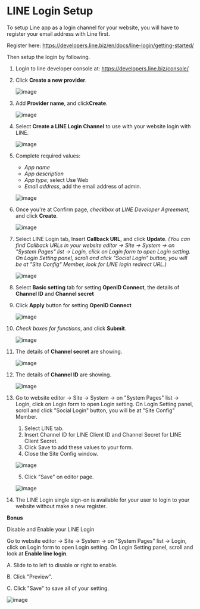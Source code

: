 # LINE Login Setup

To setup Line app as a login channel for your website, you will have to register your email address with Line first.

Register here: <https://developers.line.biz/en/docs/line-login/getting-started/>

Then setup the login by following.

1. Login to line developer console at: <https://developers.line.biz/console/>

2. Click **Create a new provider**.

    ![image](images/register_and_login/img_line_login_01.png)

3. Add **Provider name**, and click**Create**.

    ![image](images/register_and_login/img_line_login_02.png)

4. Select **Create a LINE Login Channel** to use with your website login with LINE.

    ![image](images/register_and_login/img_line_login_03.png)

5. Complete required values:

   - _App name_
   - _App description_
   - _App type_, select Use Web
   - _Email address_, add the email address of admin.

    ![image](images/register_and_login/img_line_login_04.png)

6. Once you're at Confirm page, *checkbox at LINE Developer Agreement*, and click **Create**.

    ![image](images/register_and_login/img_line_login_05.png)

7. Select LINE Login tab, Insert **Callback URL**, and click **Update**.
    _(You can find Callback URLs in your website editor -> Site -> System -> on "System Pages" list -> Login, click on Login form to open Login setting. On Login Setting panel, scroll and click "Social Login" button, you will be at "Site Config" Member, look for LINE login redirect URL.)_

    ![image](images/register_and_login/img_line_login_06.png)

8. Select **Basic setting** tab for setting **OpenID Connect**, the details of **Channel ID** and **Channel secret**

9. Click **Apply** button for setting **OpenID Connect**

    ![image](images/register_and_login/img_line_login_08.png)

10. *Check boxes for functions*, and click **Submit**.

    ![image](images/register_and_login/img_line_login_09.png)

11. The details of **Channel secret** are showing.

    ![image](images/register_and_login/img_line_login_12.png)

12. The details of **Channel ID** are showing.

    ![image](images/register_and_login/img_line_login_11.png)

13. Go to website editor -> Site -> System -> on "System Pages" list -> Login, click on Login form to open Login setting. On Login Setting panel, scroll and click "Social Login" button, you will be at "Site Config" Member.
    
    1. Select LINE tab.
    2. Insert Channel ID for LINE Client ID and Channel Secret for LINE Client Secret.
    3. Click Save to add these values to your form.
    4. Close the Site Config window.

    ![image](images/register_and_login/img_line_login_config_01.png)

    5. Click "Save" on editor page.

    ![image](images/register_and_login/img_line_login_config_03.png)

14. The LINE Login single sign-on is available for your user to login to your website without make a new register.



**Bonus**

Disable and Enable your LINE Login

Go to website editor -> Site -> System -> on "System Pages" list -> Login, click on Login form to open Login setting. On Login Setting panel, scroll and look at **Enable line login**.

A.  Slide to to left to disable or right to enable.

B.  Click "Preview".

C.  Click "Save" to save all of your setting.

![image](images/register_and_login/img_line_login_config_02_2.png)


